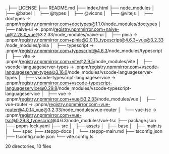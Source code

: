 .
├── LICENSE
├── README.md
├── index.html
├── node_modules
│   ├── @babel
│   ├── @types
│   ├── @vicons
│   ├── @vitejs
│   ├── doctypes -> .pnpm/registry.npmmirror.com+doctypes@1.1.0/node_modules/doctypes
│   ├── naive-ui -> .pnpm/registry.npmmirror.com+naive-ui@2.28.0_vue@3.2.33/node_modules/naive-ui
│   ├── pinia -> .pnpm/registry.npmmirror.com+pinia@2.0.13_typescript@4.6.3+vue@3.2.33/node_modules/pinia
│   ├── typescript -> .pnpm/registry.npmmirror.com+typescript@4.6.3/node_modules/typescript
│   ├── vite -> .pnpm/registry.npmmirror.com+vite@2.9.5/node_modules/vite
│   ├── vscode-languageserver-types -> .pnpm/registry.npmmirror.com+vscode-languageserver-types@3.16.0/node_modules/vscode-languageserver-types
│   ├── vscode-typescript-languageservice -> .pnpm/registry.npmmirror.com+vscode-typescript-languageservice@0.29.8/node_modules/vscode-typescript-languageservice
│   ├── vue -> .pnpm/registry.npmmirror.com+vue@3.2.33/node_modules/vue
│   ├── vue-router -> .pnpm/registry.npmmirror.com+vue-router@4.0.14_vue@3.2.33/node_modules/vue-router
│   └── vue-tsc -> .pnpm/registry.npmmirror.com+vue-tsc@0.29.8_typescript@4.6.3/node_modules/vue-tsc
├── package.json
├── pnpm-lock.yaml
├── src
│   ├── assets
│   ├── base
│   ├── main.ts
│   └── spec
├── steppp-docs
│   └── steppp-main.md
├── tsconfig.json
├── tsconfig.node.json
└── vite.config.ts

20 directories, 10 files
